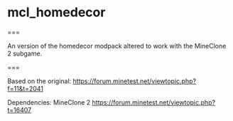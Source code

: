 # mcl_homedecor

===

An version of the homedecor modpack altered to work with the MineClone 2 subgame.

===

Based on the original:
https://forum.minetest.net/viewtopic.php?f=11&t=2041

Dependencies: MineClone 2
https://forum.minetest.net/viewtopic.php?t=16407 
